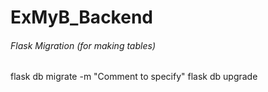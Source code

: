 # ExMyB_Backend

###### Flask Migration (for making tables)

flask db migrate -m "Comment to specify"
flask db upgrade

